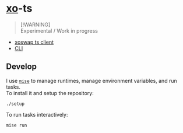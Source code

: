 # [xo](https://xoswap.com)-ts

> [!WARNING]\
> Experimental / Work in progress

- [xoswap ts client](./pkgs/xoswap)
- [CLI](./pkgs/cli)

## Develop

I use [`mise`](https://mise.jdx.dev) to manage runtimes, manage environment variables, and run tasks.\
To install it and setup the repository:

```commandline
./setup
```

To run tasks interactively:

```commandline
mise run
```
